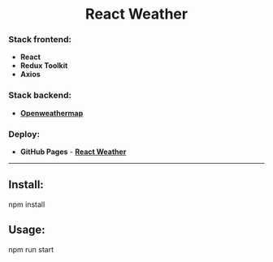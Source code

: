 <h1 align="center">React Weather</h1>

<h3 align="left">Stack frontend:</h3>

<ul>
  <li>
    <b>React</b>
  </li>
  <li>
    <b>Redux Toolkit</b>
  </li>
  <li>
    <b>Axios</b>
  </li>
</ul>

<h3 align="left">Stack backend:</h3>

<ul>
  <li>
    <a href="https://openweathermap.org/"><b>Openweathermap</b></a>
  </li>
</ul>

<h3 align="left">Deploy:</h3>

<ul>
  <li>
    <b>GitHub Pages</b> -  <a href="https://azamattash.github.io/React-Weather"><b>React Weather</b></a>
  </li>
</ul>

<hr>

<h2>Install:</h2>
<p>npm install</p>

<h2>Usage:</h2>
<p>npm run start</p>
